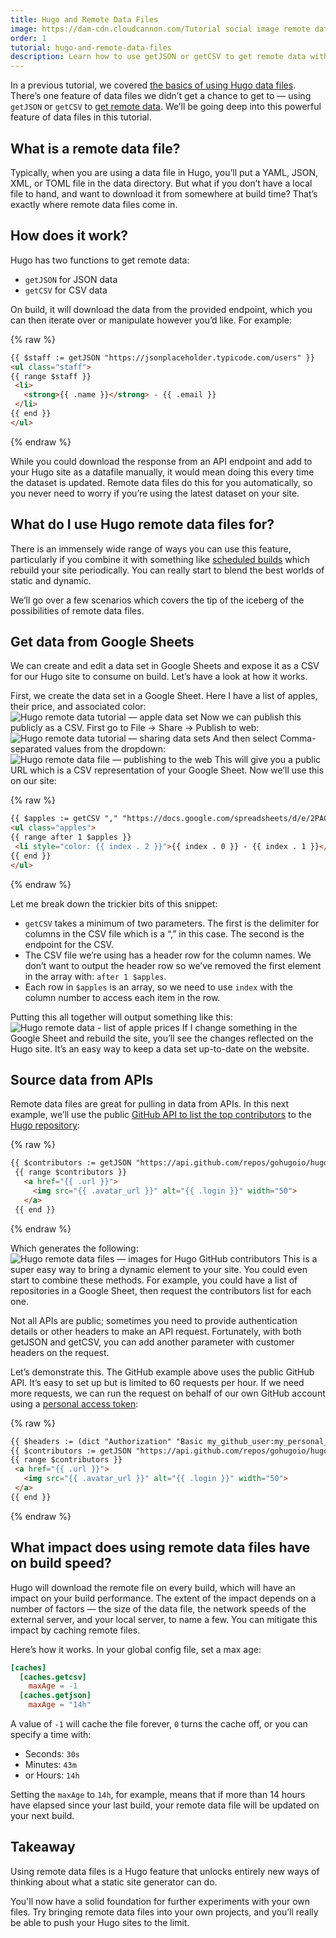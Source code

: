 ```yaml
---
title: Hugo and Remote Data Files
image: https://dam-cdn.cloudcannon.com/Tutorial social image remote data files.png
order: 1
tutorial: hugo-and-remote-data-files
description: Learn how to use getJSON or getCSV to get remote data with Hugo.
---
```


In a previous tutorial, we covered [the basics of using Hugo data files](https://cloudcannon.com/community/learn/hugo-beginner-tutorial/using-data-in-hugo/). There’s one feature of data files we didn’t get a chance to get to — using `getJSON` or `getCSV` to [get remote data](https://gohugo.io/templates/data-templates/). We’ll be going deep into this powerful feature of data files in this tutorial.

## What is a remote data file?

Typically, when you are using a data file in Hugo, you’ll put a YAML, JSON, XML, or TOML file in the data directory. But what if you don’t have a local file to hand, and want to download it from somewhere at build time? That’s exactly where remote data files come in.

## How does it work?

Hugo has two functions to get remote data:

* `getJSON` for JSON data
* `getCSV` for CSV data

On build, it will download the data from the provided endpoint, which you can then iterate over or manipulate however you’d like. For example:

{% raw %}
 ```html
{{ $staff := getJSON "https://jsonplaceholder.typicode.com/users" }}
<ul class="staff">
{{ range $staff }}
  <li>
    <strong>{{ .name }}</strong> - {{ .email }}
  </li>
{{ end }}
</ul>
```
{% endraw %}

While you could download the response from an API endpoint and add to your Hugo site as a datafile manually, it would mean doing this every time the dataset is updated. Remote data files do this for you automatically, so you never need to worry if you’re using the latest dataset on your site.

## What do I use Hugo remote data files for?

There is an immensely wide range of ways you can use this feature, particularly if you combine it with something like [scheduled builds](https://cloudcannon.com/documentation/articles/scheduling-your-builds-manually/?ssg=Hugo) which rebuild your site periodically. You can really start to blend the best worlds of static and dynamic.

We’ll go over a few scenarios which covers the tip of the iceberg of the possibilities of remote data files.

## Get data from Google Sheets

We can create and edit a data set in Google Sheets and expose it as a CSV for our Hugo site to consume on build. Let’s have a look at how it works.

First, we create the data set in a Google Sheet. Here I have a list of apples, their price, and associated color:
![Hugo remote data tutorial — apple data set](https://dam-cdn.cloudcannon.com/hugo-remote-data-1.png)
 Now we can publish this publicly as a CSV. First go to File → Share → Publish to web:
![Hugo remote data tutorial — sharing data sets](https://dam-cdn.cloudcannon.com/hugo-remote-data-2.png)
 And then select Comma-separated values from the dropdown:
![Hugo remote data file — publishing to the web](https://dam-cdn.cloudcannon.com/hugo-remote-data-3.png)
 This will give you a public URL which is a CSV representation of your Google Sheet. Now we’ll use this on our site:

{% raw %}
 ```html
{{ $apples := getCSV "," "https://docs.google.com/spreadsheets/d/e/2PACX-1vRvHH3C21_53AEiR9MYxdG91a78L6a5pZWhj1kuqWM9ynYtBMQVGGBSmydyCpichyE9ewmhasFEnT73/pub?output=csv" }}
<ul class="apples">
{{ range after 1 $apples }}
  <li style="color: {{ index . 2 }}">{{ index . 0 }} - {{ index . 1 }}</li>
{{ end }}
</ul>
```
{% endraw %}

Let me break down the trickier bits of this snippet:

* `getCSV` takes a minimum of two parameters. The first is the delimiter for columns in the CSV file which is a “,” in this case. The second is the endpoint for the CSV.
* The CSV file we’re using has a header row for the column names. We don’t want to output the header row so we’ve removed the first element in the array with: `after 1 $apples`.
* Each row in `$apples` is an array, so we need to use `index` with the column number to access each item in the row.

Putting this all together will output something like this:
![Hugo remote data - list of apple prices](https://dam-cdn.cloudcannon.com/hugo-remote-data-4.png)
 If I change something in the Google Sheet and rebuild the site, you’ll see the changes reflected on the Hugo site. It’s an easy way to keep a data set up-to-date on the website.

## Source data from APIs

Remote data files are great for pulling in data from APIs. In this next example, we’ll use the public [GitHub API to list the top contributors](https://docs.github.com/en/rest/repos/repos#list-repository-contributors) to the [Hugo repository](https://github.com/gohugoio/hugo)\:

{% raw %}
 ```html
{{ $contributors := getJSON "https://api.github.com/repos/gohugoio/hugo/contributors" }}
  {{ range $contributors }}
    <a href="{{ .url }}">
      <img src="{{ .avatar_url }}" alt="{{ .login }}" width="50">
    </a>
  {{ end }}
```
{% endraw %}

Which generates the following:
![Hugo remote data files — images for Hugo GitHub contributors](https://dam-cdn.cloudcannon.com/hugo-remote-data-5.png)
 This is a super easy way to bring a dynamic element to your site. You could even start to combine these methods. For example, you could have a list of repositories in a Google Sheet, then request the contributors list for each one.

Not all APIs are public; sometimes you need to provide authentication details or other headers to make an API request. Fortunately, with both getJSON and getCSV, you can add another parameter with customer headers on the request.

Let’s demonstrate this. The GitHub example above uses the public GitHub API. It’s easy to set up but is limited to 60 requests per hour. If we need more requests, we can run the request on behalf of our own GitHub account using a [personal access token](https://docs.github.com/en/authentication/keeping-your-account-and-data-secure/creating-a-personal-access-token)\:

{% raw %}
 ```html
{{ $headers := (dict "Authorization" "Basic my_github_user:my_personal_access_token") }}
{{ $contributors := getJSON "https://api.github.com/repos/gohugoio/hugo/contributors" $headers }}
{{ range $contributors }}
  <a href="{{ .url }}">
    <img src="{{ .avatar_url }}" alt="{{ .login }}" width="50">
  </a>
{{ end }}
```
{% endraw %}


## What impact does using remote data files have on build speed?

Hugo will download the remote file on every build, which will have an impact on your build performance. The extent of the impact depends on a number of factors — the size of the data file, the network speeds of the external server, and your local server, to name a few. You can mitigate this impact by caching remote files.

Here’s how it works. In your global config file, set a max age:

```toml
[caches]
  [caches.getcsv]
    maxAge = -1
  [caches.getjson]
    maxAge = "14h"
```

A value of `-1` will cache the file forever, `0` turns the cache off, or you can specify a time with:

* Seconds: `30s`
* Minutes: `43m`
* or Hours: `14h`

Setting the `maxAge` to `14h`, for example, means that if more than 14 hours have elapsed since your last build, your remote data file will be updated on your next build.

## Takeaway

Using remote data files is a Hugo feature that unlocks entirely new ways of thinking about what a static site generator can do.

You'll now have a solid foundation for further experiments with your own files. Try bringing remote data files into your own projects, and you’ll really be able to push your Hugo sites to the limit.

